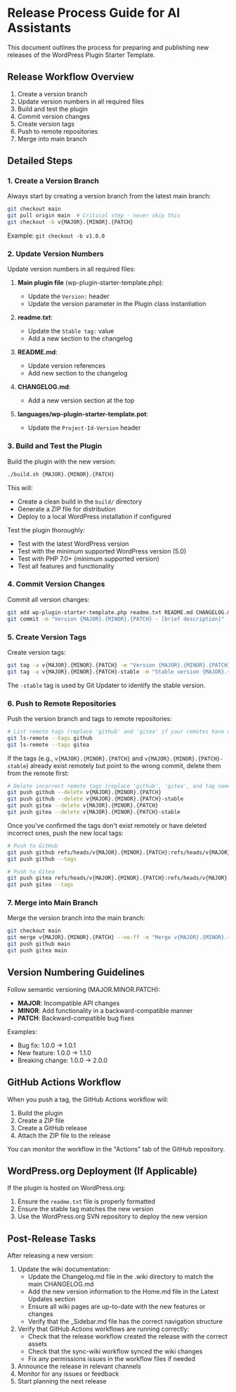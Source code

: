 # Release Process Guide for AI Assistants

This document outlines the process for preparing and publishing new releases of the WordPress Plugin Starter Template.

## Release Workflow Overview

1. Create a version branch
2. Update version numbers in all required files
3. Build and test the plugin
4. Commit version changes
5. Create version tags
6. Push to remote repositories
7. Merge into main branch

## Detailed Steps

### 1. Create a Version Branch

Always start by creating a version branch from the latest main branch:

```bash
git checkout main
git pull origin main  # Critical step - never skip this
git checkout -b v{MAJOR}.{MINOR}.{PATCH}
```

Example: `git checkout -b v1.0.0`

### 2. Update Version Numbers

Update version numbers in all required files:

1. **Main plugin file** (wp-plugin-starter-template.php):
   - Update the `Version:` header
   - Update the version parameter in the Plugin class instantiation

2. **readme.txt**:
   - Update the `Stable tag:` value
   - Add a new section to the changelog

3. **README.md**:
   - Update version references
   - Add new section to the changelog

4. **CHANGELOG.md**:
   - Add a new version section at the top

5. **languages/wp-plugin-starter-template.pot**:
   - Update the `Project-Id-Version` header

### 3. Build and Test the Plugin

Build the plugin with the new version:

```bash
./build.sh {MAJOR}.{MINOR}.{PATCH}
```

This will:
- Create a clean build in the `build/` directory
- Generate a ZIP file for distribution
- Deploy to a local WordPress installation if configured

Test the plugin thoroughly:
- Test with the latest WordPress version
- Test with the minimum supported WordPress version (5.0)
- Test with PHP 7.0+ (minimum supported version)
- Test all features and functionality

### 4. Commit Version Changes

Commit all version changes:

```bash
git add wp-plugin-starter-template.php readme.txt README.md CHANGELOG.md languages/wp-plugin-starter-template.pot
git commit -m "Version {MAJOR}.{MINOR}.{PATCH} - [brief description]"
```

### 5. Create Version Tags

Create version tags:

```bash
git tag -a v{MAJOR}.{MINOR}.{PATCH} -m "Version {MAJOR}.{MINOR}.{PATCH}"
git tag -a v{MAJOR}.{MINOR}.{PATCH}-stable -m "Stable version {MAJOR}.{MINOR}.{PATCH}"
```

The `-stable` tag is used by Git Updater to identify the stable version.

### 6. Push to Remote Repositories

Push the version branch and tags to remote repositories:

```bash
# List remote tags (replace 'github' and 'gitea' if your remotes have different names)
git ls-remote --tags github
git ls-remote --tags gitea
```

If the tags (e.g., `v{MAJOR}.{MINOR}.{PATCH}` and `v{MAJOR}.{MINOR}.{PATCH}-stable`) already exist remotely but point to the wrong commit, delete them from the remote first:

```bash
# Delete incorrect remote tags (replace 'github', 'gitea', and tag names)
git push github --delete v{MAJOR}.{MINOR}.{PATCH}
git push github --delete v{MAJOR}.{MINOR}.{PATCH}-stable
git push gitea --delete v{MAJOR}.{MINOR}.{PATCH}
git push gitea --delete v{MAJOR}.{MINOR}.{PATCH}-stable
```

Once you've confirmed the tags don't exist remotely or have deleted incorrect ones, push the new local tags:

```bash
# Push to GitHub
git push github refs/heads/v{MAJOR}.{MINOR}.{PATCH}:refs/heads/v{MAJOR}.{MINOR}.{PATCH}
git push github --tags

# Push to Gitea
git push gitea refs/heads/v{MAJOR}.{MINOR}.{PATCH}:refs/heads/v{MAJOR}.{MINOR}.{PATCH}
git push gitea --tags
```

### 7. Merge into Main Branch

Merge the version branch into the main branch:

```bash
git checkout main
git merge v{MAJOR}.{MINOR}.{PATCH} --no-ff -m "Merge v{MAJOR}.{MINOR}.{PATCH} into main"
git push github main
git push gitea main
```

## Version Numbering Guidelines

Follow semantic versioning (MAJOR.MINOR.PATCH):

- **MAJOR**: Incompatible API changes
- **MINOR**: Add functionality in a backward-compatible manner
- **PATCH**: Backward-compatible bug fixes

Examples:
- Bug fix: 1.0.0 → 1.0.1
- New feature: 1.0.0 → 1.1.0
- Breaking change: 1.0.0 → 2.0.0

## GitHub Actions Workflow

When you push a tag, the GitHub Actions workflow will:

1. Build the plugin
2. Create a ZIP file
3. Create a GitHub release
4. Attach the ZIP file to the release

You can monitor the workflow in the "Actions" tab of the GitHub repository.

## WordPress.org Deployment (If Applicable)

If the plugin is hosted on WordPress.org:

1. Ensure the `readme.txt` file is properly formatted
2. Ensure the stable tag matches the new version
3. Use the WordPress.org SVN repository to deploy the new version

## Post-Release Tasks

After releasing a new version:

1. Update the wiki documentation:
   - Update the Changelog.md file in the .wiki directory to match the main CHANGELOG.md
   - Add the new version information to the Home.md file in the Latest Updates section
   - Ensure all wiki pages are up-to-date with the new features or changes
   - Verify that the _Sidebar.md file has the correct navigation structure
2. Verify that GitHub Actions workflows are running correctly:
   - Check that the release workflow created the release with the correct assets
   - Check that the sync-wiki workflow synced the wiki changes
   - Fix any permissions issues in the workflow files if needed
3. Announce the release in relevant channels
4. Monitor for any issues or feedback
5. Start planning the next release
